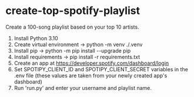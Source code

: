 # create-top-spotify-playlist
Create a 100-song playlist based on your top 10 artists.

1. Install Python 3.10
2. Create virtual environment -> python -m venv ./.venv
3. Install pip -> python -m pip install --upgrade pip
4. Install requirements -> pip install -r requirements.txt
5. Create an app at https://developer.spotify.com/dashboard/login
6. Set SPOTIPY_CLIENT_ID and SPOTIPY_CLIENT_SECRET variables in the .env file (these values are taken from your newly created app's dashboard)
7. Run 'run.py' and enter your username and playlist name.
